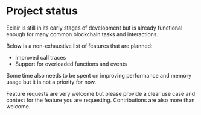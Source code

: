 # Project status

Eclair is still in its early stages of development but is already functional enough for many common blockchain tasks and interactions.

Below is a non-exhaustive list of features that are planned:

- Improved call traces
- Support for overloaded functions and events

Some time also needs to be spent on improving performance and memory usage but it is not a priority for now.

Feature requests are very welcome but please provide a clear use case and context for the feature you are requesting.
Contributions are also more than welcome.

